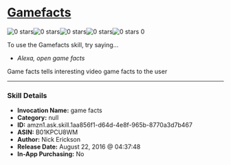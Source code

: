 # [Gamefacts](http://alexa.amazon.com/#skills/amzn1.ask.skill.1aa856f1-d64d-4e8f-965b-8770a3d7b467)
![0 stars](../../images/ic_star_border_black_18dp_1x.png)![0 stars](../../images/ic_star_border_black_18dp_1x.png)![0 stars](../../images/ic_star_border_black_18dp_1x.png)![0 stars](../../images/ic_star_border_black_18dp_1x.png)![0 stars](../../images/ic_star_border_black_18dp_1x.png) 0

To use the Gamefacts skill, try saying...

* *Alexa, open game facts*

Game facts tells interesting video game facts to the user

***

### Skill Details

* **Invocation Name:** game facts
* **Category:** null
* **ID:** amzn1.ask.skill.1aa856f1-d64d-4e8f-965b-8770a3d7b467
* **ASIN:** B01KPCU8WM
* **Author:** Nick Erickson
* **Release Date:** August 22, 2016 @ 04:37:48
* **In-App Purchasing:** No
